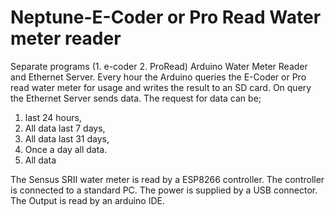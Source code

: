 # Neptune-E-Coder or Pro Read Water meter reader
Separate programs (1. e-coder 2. ProRead)
 Arduino Water Meter Reader and Ethernet Server.
Every hour the Arduino queries the E-Coder or Pro read water meter for usage and writes the result to an SD card.
On query the Ethernet Server sends data.
The request for data can be; 
1. last 24 hours, 
2. All data last 7 days, 
3. All data last 31 days, 
4. Once a day all data.
5. All data

The Sensus SRII water meter is read by a ESP8266 controller. The controller is connected to a standard PC.
The power is supplied by a USB connector. The Output is read by an arduino IDE.
